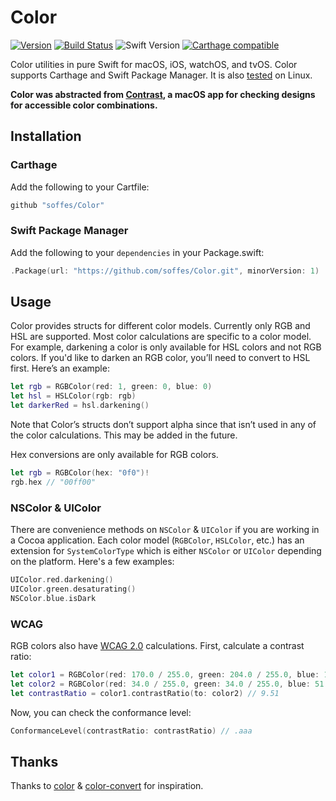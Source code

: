 # Color

[![Version](https://img.shields.io/github/release/soffes/Color.svg)](https://github.com/soffes/Color/releases)
[![Build Status](https://travis-ci.org/soffes/Color.svg?branch=master)](https://travis-ci.org/soffes/Color)
![Swift Version](https://img.shields.io/badge/swift-3.1-orange.svg)
[![Carthage compatible](https://img.shields.io/badge/Carthage-compatible-4BC51D.svg?style=flat)](https://github.com/Carthage/Carthage)

Color utilities in pure Swift for macOS, iOS, watchOS, and tvOS. Color supports Carthage and Swift Package Manager. It is also [tested](https://travis-ci.org/soffes/Color) on Linux.

**Color was abstracted from [Contrast](https://usecontrast.com), a macOS app for checking designs for accessible color combinations.**


## Installation

### Carthage

Add the following to your Cartfile:

```ruby
github "soffes/Color"
```

### Swift Package Manager

Add the following to your `dependencies` in your Package.swift:

```swift
.Package(url: "https://github.com/soffes/Color.git", minorVersion: 1)
```


## Usage

Color provides structs for different color models. Currently only RGB and HSL are supported. Most color calculations are specific to a color model. For example, darkening a color is only available for HSL colors and not RGB colors. If you'd like to darken an RGB color, you’ll need to convert to HSL first. Here’s an example:

```swift
let rgb = RGBColor(red: 1, green: 0, blue: 0)
let hsl = HSLColor(rgb: rgb)
let darkerRed = hsl.darkening()
```

Note that Color’s structs don’t support alpha since that isn’t used in any of the color calculations. This may be added in the future.

Hex conversions are only available for RGB colors.

```swift
let rgb = RGBColor(hex: "0f0")!
rgb.hex // "00ff00"
```


### NSColor & UIColor

There are convenience methods on `NSColor` & `UIColor` if you are working in a Cocoa application. Each color model (`RGBColor`, `HSLColor`, etc.) has an extension for `SystemColorType` which is either `NSColor` or `UIColor` depending on the platform. Here's a few examples:

```swift
UIColor.red.darkening()
UIColor.green.desaturating()
NSColor.blue.isDark
```


### WCAG

RGB colors also have [WCAG 2.0](https://www.w3.org/TR/WCAG20) calculations. First, calculate a contrast ratio:

```swift
let color1 = RGBColor(red: 170.0 / 255.0, green: 204.0 / 255.0, blue: 1)
let color2 = RGBColor(red: 34.0 / 255.0, green: 34.0 / 255.0, blue: 51.0 / 255.0)
let contrastRatio = color1.contrastRatio(to: color2) // 9.51
```

Now, you can check the conformance level:

```swift
ConformanceLevel(contrastRatio: contrastRatio) // .aaa
```


## Thanks

Thanks to [color](https://github.com/Qix-/color) & [color-convert](https://github.com/Qix-/color-convert) for inspiration.
